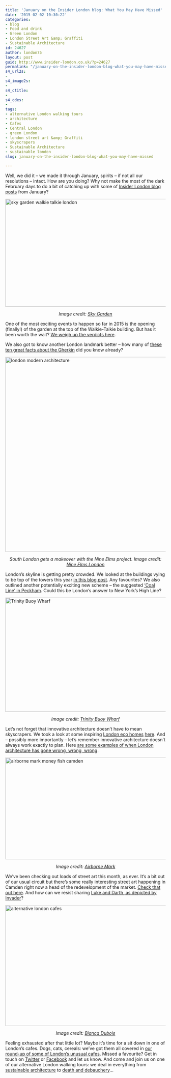 ```yaml
---
title: 'January on the Insider London blog: What You May Have Missed'
date: '2015-02-02 10:30:22'
categories:
- blog
- Food and drink
- Green London
- London Street Art &amp; Graffiti
- Sustainable Architecture
id: 24627
author: london75
layout: post
guid: http://www.insider-london.co.uk/?p=24627
permalink: "/january-on-the-insider-london-blog-what-you-may-have-missed/"
s4_url2s:
- 
s4_image2s:
- 
s4_ctitle:
- 
s4_cdes:
- 
tags:
- alternative London walking tours
- architecture
- Cafes
- Central London
- green London
- london street art &amp; Graffiti
- skyscrapers
- Sustainable Architecture
- sustainable london
slug: january-on-the-insider-london-blog-what-you-may-have-missed

---
```

Well, we did it &#8211; we made it through January, spirits &#8211; if not all our resolutions &#8211; intact. How are you doing? Why not make the most of the dark February days to do a bit of catching up with some of <a href="http://www.insider-london.co.uk/blog/" target="_blank">Insider London blog posts</a> from January?

<img class="aligncenter wp-image-24455 size-full" src="http://www.insider-london.co.uk/wp-content/uploads/2015/01/sky-garden.jpg" alt="sky garden walkie talkie london" width="569" height="339" />

<p style="text-align: center;">
  <em>Image credit: <a href="http://skygarden.london/sky-garden" target="_blank">Sky Garden</a></em>
</p>

One of the most exciting events to happen so far in 2015 is the opening (finally!) of the garden at the top of the Walkie-Talkie building. But has it been worth the wait? <a href="http://www.insider-london.co.uk/2015/01/09/the-opening-of-the-walkie-talkie-sky-garden/" target="_blank">We weigh up the verdicts here</a>.

We also got to know another London landmark better &#8211; how many of <a href="http://www.insider-london.co.uk/2015/01/30/the-gherkin-up-close-ten-great-facts/" target="_blank">these ten great facts about the Gherkin</a> did you know already?

<img class="aligncenter wp-image-24487 size-full" src="http://www.insider-london.co.uk/wp-content/uploads/2014/12/ONE-1.jpg" alt="london modern architecture" width="569" height="613" />

<p style="text-align: center;">
  <em>South London gets a makeover with the Nine Elms project. Image credit: <a href="http://www.insider-london.co.uk/2015/01/16/londons-top-ten-skyscrapers-under-construction-in-2015/" target="_blank">Nine Elms London</a></em>
</p>

London&#8217;s skyline is getting pretty crowded. We looked at the buildings vying to be top of the towers this year <a href="http://www.insider-london.co.uk/2015/01/16/londons-top-ten-skyscrapers-under-construction-in-2015/" target="_blank">in this blog post</a>. Any favourites? We also outlined another potentially exciting new scheme &#8211; the suggested <a href="http://www.insider-london.co.uk/2015/01/12/the-peckham-coal-line-londons-own-high-line/" target="_blank">&#8216;Coal Line&#8217; in Peckham</a>. Could this be London&#8217;s answer to New York&#8217;s High Line?

<img class="aligncenter wp-image-24567 size-full" src="http://www.insider-london.co.uk/wp-content/uploads/2015/01/BeFunky_container-city.jpg_mini.jpg" alt="Trinity Buoy Wharf" width="569" height="359" />

<p style="text-align: center;">
  <em>Image credit: <a href="http://www.trinitybuoywharf.com/" target="_blank">Trinity Buoy Wharf</a></em>
</p>

Let&#8217;s not forget that innovative architecture doesn&#8217;t have to mean skyscrapers. We took a look at some inspiring [London eco homes](http://www.insider-london.co.uk/2015/01/26/green-living-eco-homes-in-london/) <a href="http://www.insider-london.co.uk/2015/01/26/green-living-eco-homes-in-london/" target="_blank">here</a>. And &#8211; possibly more importantly &#8211; let&#8217;s remember innovative architecture doesn&#8217;t always work exactly to plan. Here <a href="http://www.insider-london.co.uk/2015/01/23/when-london-buildings-go-wrong/" target="_blank">are some examples of when London architecture has gone wrong, wrong, wrong</a>.

<img class="aligncenter wp-image-24578 size-full" src="http://www.insider-london.co.uk/wp-content/uploads/2015/01/airborne-mark-camden.jpg" alt="airborne mark money fish camden" width="569" height="320" />

<p style="text-align: center;">
  <em>Image credit: <a href="http://airbornemark.com/blog" target="_blank">Airborne Mark</a></em>
</p>

We&#8217;ve been checking out loads of street art this month, as ever. It&#8217;s a bit out of our usual circuit but there&#8217;s some really interesting street art happening in Camden right now a head of the redevelopment of the market. <a href="http://www.insider-london.co.uk/2015/01/28/street-art-pictures-of-the-week-camden-market/" target="_blank">Check that out here</a>. And how can we resist sharing <a href="http://www.insider-london.co.uk/2015/01/21/street-art-pictures-of-the-week-eine-and-invaders-evolving-style/" target="_blank">Luke and Darth, as depicted by Invader</a>?

<img class="aligncenter wp-image-24527 size-full" src="http://www.insider-london.co.uk/wp-content/uploads/2015/01/Cereal-killer-cafe.jpg" alt="alternative london cafes" width="569" height="380" />

<p style="text-align: center;">
  <em>Image credit: <a href="http://www.insider-london.co.uk/2015/01/19/londons-most-unusual-cafes/" target="_blank">Bianca Dubois</a></em>
</p>

Feeling exhausted after that little lot? Maybe it&#8217;s time for a sit down in one of London&#8217;s cafes. Dogs, cats, cereals: we&#8217;ve got them all covered in <a href="http://www.insider-london.co.uk/2015/01/19/londons-most-unusual-cafes/" target="_blank">our round-up of some of London&#8217;s unusual cafes</a>. Missed a favourite? Get in touch on <a href="https://twitter.com/insiderlondon" target="_blank">Twitter</a> or <a href="www.facebook.com/insiderlondon" target="_blank">Facebook</a> and let us know. And come and join us on one of our alternative London walking tours: we deal in everything from <a href="http://www.insider-london.co.uk/sustainable-green-building-london-tours-2/" target="_blank">sustainable architecture</a> to <a href="http://www.insider-london.co.uk/weird-london-murders-walking-tours/" target="_blank">death and debauchery</a>&#8230;
